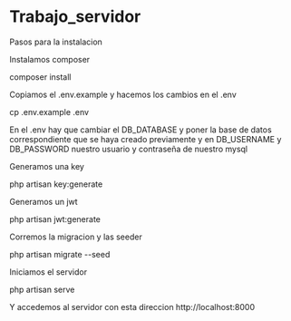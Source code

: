 # Trabajo_servidor

Pasos para la instalacion

Instalamos composer

composer install

Copiamos el .env.example y hacemos los cambios en el .env

cp .env.example .env

En el .env hay que cambiar el DB_DATABASE y poner la base de datos correspondiente que se haya creado previamente
y en DB_USERNAME y DB_PASSWORD nuestro usuario y contraseña de nuestro mysql

Generamos una key

php artisan key:generate

Generamos un jwt

php artisan jwt:generate

Corremos la migracion y las seeder

php artisan migrate --seed

Iniciamos el servidor

php artisan serve

Y accedemos al servidor con esta direccion http://localhost:8000